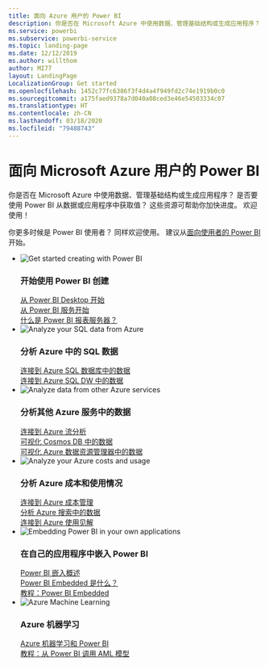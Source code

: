 ```yaml
---
title: 面向 Azure 用户的 Power BI
description: 你是否在 Microsoft Azure 中使用数据、管理基础结构或生成应用程序？
ms.service: powerbi
ms.subservice: powerbi-service
ms.topic: landing-page
ms.date: 12/12/2019
ms.author: willthom
author: MI77
layout: LandingPage
LocalizationGroup: Get started
ms.openlocfilehash: 1452c77fc6386f3f4d4a4f949fd2c74e1919b0c0
ms.sourcegitcommit: a175faed9378a7d040a08ced3e46e54503334c07
ms.translationtype: HT
ms.contentlocale: zh-CN
ms.lasthandoff: 03/18/2020
ms.locfileid: "79488743"
---
```

# <a name="power-bi-for-microsoft-azure-users"></a>面向 Microsoft Azure 用户的 Power BI 

你是否在 Microsoft Azure 中使用数据、管理基础结构或生成应用程序？ 是否要使用 Power BI 从数据或应用程序中获取值？ 这些资源可帮助你加快进度。 欢迎使用！

你更多时候是 Power BI 使用者？ 同样欢迎使用。 建议从[面向使用者的 Power BI](consumer/index.yml) 开始。

<ul class="panelContent cardsF"> 
            <li> 
                  <div class="cardSize"> 
                        <div class="cardPadding"> 
                              <div class="card"> 
                                    <div class="cardImageOuter">
                                          <div class="cardImage">
                                                <img alt="Get started creating with Power BI" src="media/power-bi-creator-landing/power-bi-designer-get-started.svg" data-linktype="relative-path">
                                          </div>
                                    </div>
                                    <div class="cardText"> 
                                          <h3>开始使用 Power BI 创建</h3> 
                                          <p></p>
                                               <a href="desktop-what-is-desktop.md">从 Power BI Desktop 开始</a><br/> 
                                               <a href="fundamentals/power-bi-overview.md">从 Power BI 服务开始</a><br/> 
                                               <a href="report-server/get-started.md">什么是 Power BI 报表服务器？</a>
                                    </div> 
                              </div> 
                        </div> 
                  </div> 
            </li>
            <li> 
                  <div class="cardSize"> 
                        <div class="cardPadding"> 
                              <div class="card"> 
                                    <div class="cardImageOuter">
                                          <div class="cardImage">
                                                <img alt="Analyze your SQL data from Azure" src="media/power-bi-creator-landing/power-bi-designer-transform-shape-data.svg" data-linktype="relative-path">
                                          </div>
                                    </div>
                                    <div class="cardText"> 
                                          <h3>分析 Azure 中的 SQL 数据</h3> 
                                          <p></p>
                                                <a href="service-azure-sql-database-with-direct-connect.md">连接到 Azure SQL 数据库中的数据</a><br/> 
                                                <a href="service-azure-sql-data-warehouse-with-direct-connect.md">连接到 Azure SQL DW 中的数据</a> 
                                    </div> 
                              </div> 
                        </div> 
                  </div> 
            </li>
            <li> 
                  <div class="cardSize"> 
                        <div class="cardPadding"> 
                              <div class="card"> 
                                    <div class="cardImageOuter">
                                          <div class="cardImage">
                                                <img alt="Analyze data from other Azure services" src="media/power-bi-creator-landing/power-bi-designer-connect-data.svg" data-linktype="relative-path">
                                          </div>
                                    </div>
                                    <div class="cardText"> 
                                          <h3>分析其他 Azure 服务中的数据</h3> 
                                          <p></p>
                                                <a href="https://docs.microsoft.com/azure/stream-analytics/stream-analytics-power-bi-dashboard">连接到 Azure 流分析</a><br/> 
                                                <a href="https://docs.microsoft.com/azure/cosmos-db/powerbi-visualize">可视化 Cosmos DB 中的数据</a><br/> 
                                                <a href="https://docs.microsoft.com/azure/data-explorer/visualize-power-bi">可视化 Azure 数据资源管理器中的数据</a>
                                    </div> 
                              </div> 
                        </div> 
                  </div> 
            </li>
            <li> 
                  <div class="cardSize"> 
                        <div class="cardPadding"> 
                              <div class="card"> 
                                    <div class="cardImageOuter">
                                          <div class="cardImage">
                                                <img alt="Analyze your Azure costs and usage" src="media/power-bi-creator-landing/power-bi-designer-licensing.svg" data-linktype="relative-path">
                                          </div>
                                    </div>
                                    <div class="cardText"> 
                                          <h3>分析 Azure 成本和使用情况</h3> 
                                          <p></p>
                                                <a href="desktop-connect-azure-cost-management.md">连接到 Azure 成本管理</a><br/> 
                                                <a href="service-connect-to-azure-search.md">分析 Azure 搜索中的数据</a><br/> 
                                                <a href="desktop-connect-azure-consumption-insights.md">连接到 Azure 使用见解</a>
                                    </div> 
                              </div> 
                        </div> 
                  </div> 
            </li>
            <li> 
                  <div class="cardSize"> 
                        <div class="cardPadding"> 
                              <div class="card"> 
                                    <div class="cardImageOuter">
                                          <div class="cardImage">
                                                <img alt="Embedding Power BI in your own applications" src="media/power-bi-creator-landing/power-bi-designer-modeling-data-relationships.svg" data-linktype="relative-path">
                                          </div>
                                    </div>
                                    <div class="cardText"> 
                                          <h3>在自己的应用程序中嵌入 Power BI</h3> 
                                          <p></p>
                                                <a href="developer/embedded/embedding.md">Power BI 嵌入概述</a><br/>
                                                <a href="developer/embedded/azure-pbie-what-is-power-bi-embedded.md">Power BI Embedded 是什么？</a><br/> 
                                                <a href="developer/embedded/embed-sample-for-customers.md">教程：Power BI Embedded</a> 
                                    </div> 
                              </div> 
                        </div> 
                  </div> 
            </li>
            <li> 
                  <div class="cardSize"> 
                        <div class="cardPadding"> 
                              <div class="card"> 
                                    <div class="cardImageOuter">
                                          <div class="cardImage">
                                                <img alt="Azure Machine Learning" src="media/power-bi-creator-landing/power-bi-designer-create-reports-visuals-dashboards.svg" data-linktype="relative-path">
                                          </div>
                                    </div>
                                    <div class="cardText"> 
                                          <h3>Azure 机器学习</h3> 
                                          <p></p>
                                                <a href="service-machine-learning-integration.md">Azure 机器学习和 Power BI</a><br/> 
                                                <a href="service-tutorial-invoke-machine-learning-model.md">教程：从 Power BI 调用 AML 模型</a><br/> 
                                    </div> 
                              </div> 
                        </div> 
                  </div> 
            </li>
</ul>



